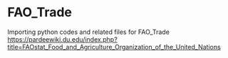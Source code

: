# FAO_Trade
Importing python codes and related files for FAO_Trade https://pardeewiki.du.edu/index.php?title=FAOstat_Food_and_Agriculture_Organization_of_the_United_Nations
